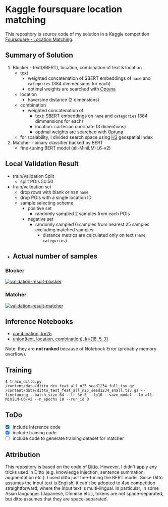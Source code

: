 # Kaggle foursquare location matching

This repository is source code of my solution in a Kaggle competition [Foursquare - Location Matching].

[Foursquare - Location Matching]: https://www.kaggle.com/competitions/foursquare-location-matching

## Summary of Solution

1. Blocker - text(SBERT), location, combination of text & location
    - text
      - weighted concatenation of SBERT embeddings of `name` and `categories` (384 dimmensions for each)
      - optimal weights are searched with [Optuna]
    - location
      - haversine distance (2 dimensions)
    - combination
      - weighted concatenation of
        - text: SBERT embeddings on `name` and `categories` (384 dimmensions for each)
        - location: cartesian coorinate (3 dimentions)
        - optimal weights are searched with [Optuna]
    - for scalability, I divided search space using [H3] geospatial index
2. Matcher - binary classifier backed by BERT
    - fine-tuning BERT model (all-MiniLM-L6-v2)

[H3]: https://github.com/uber/h3
[Optuna]: https://github.com/optuna/optuna

## Local Validation Result

- train/validation Split
  - split POIs 50:50
- train/validation set
  - drop rows with blank or nan `name`
  - drop POIs with a single location ID
  - sample selecting scheme
    - positive set
      - randomly sampled 2 samples from each POIs
    - negative set
      - randomly sampled 6 samples from nearest 25 samples excluding matched samples
        - distance metrics are calculated only on text (`name`, `categories`)
- Actual number of samples
  - 
### Blocker

<a href="https://ibb.co/TwX9Q40"><img src="https://i.ibb.co/sgS8TK1/validation-result-blocker.png" alt="validation-result-blocker" border="0"></a>
### Matcher

<a href="https://ibb.co/ykb1GTh"><img src="https://i.ibb.co/wQxX3HJ/validation-result-matcher.png" alt="validation-result-matcher" border="0"></a>

## Inference Notebooks

- [combination, k=25](https://www.kaggle.com/code/tatamikenn/4sq-submit-combination-offline)
- [union(text, location, combination), k=(18, 5, 7)](https://www.kaggle.com/code/tatamikenn/4sq-submit-union-c-t-l-18-5-7-offline)

Note: they are **not ranked** because of Notebook Error (probably memory overflow).

## Training

```console
$ train_ditto.py /content/data/ditto_dev_feat_all_n25_seed1234_full.tsv.gz /content/data/ditto_test_feat_all_n25_seed1234_small.tsv.gz --finetuning --batch_size 64 --lr 3e-5 --fp16 --save_model --lm all-MiniLM-L6-v2 --n_epochs 10 --run_id 0
```

## ToDo

- [x] include inference code
- [x] include training code
- [ ] include code to generate training dataset for matcher
## Attribution

This repository is based on the code of [Ditto].
However, I didn't apply any tricks used in Ditto (e.g. knowledge injection, sentence summation, augmentation etc.). I used ditto just fine-tuning the BERT model. Since Ditto assumes the input text is English, it can't be adopted to 4sq competition straightforward, where the input text is multi-lingual. In particular, in some Asian languages (Japanese, Chinese etc.), tokens are not space-separated, but ditto assumes that they are space-separated.

[Ditto]: https://github.com/megagonlabs/ditto